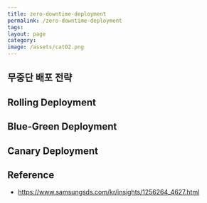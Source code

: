```yaml
---
title: zero-downtime-deployment
permalink: /zero-downtime-deployment
tags:
layout: page
category:
image: /assets/cat02.png
---
```


## 무중단 배포 전략

## Rolling Deployment

## Blue-Green Deployment

## Canary Deployment

## Reference

- https://www.samsungsds.com/kr/insights/1256264_4627.html
